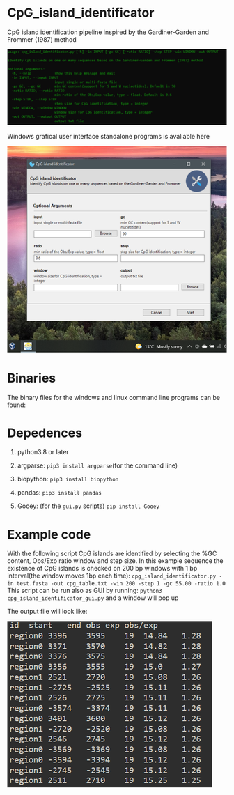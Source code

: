 # CpG_island_identificator 

CpG island identification pipeline inspired by the  Gardiner-Garden and Frommer (1987) method 

![](img/arguments.png) 

Windows grafical user interface standalone programs is avaliable here

![](img/program_gui.png)

# **Binaries**
The binary files for the windows and linux command line programs can be found: 

# **Depedences**

1. python3.8 or later

2. argparse: `pip3 install argparse`(for the command line)  

3. biopython: `pip3 install biopython`

4. pandas: `pip3 install pandas`  

5. Gooey: (for the `gui.py` scripts) `pip install Gooey`


# **Example code**

 With the following script CpG islands are identified by selecting the %GC content, Obs/Exp ratio  window and step size. In this example sequence the existence of CpG islands is checked on 200 bp windows with 1 bp interval(the window moves 1bp each time):
`cpg_island_identificator.py -in test.fasta -out cpg_table.txt -win 200 -step 1 -gc 55.00 -ratio 1.0`
This script can be run also as GUI by running: `python3 cpg_island_identificator_gui.py` and a window will pop up

The output file will look like: 

![](img/example.png)
